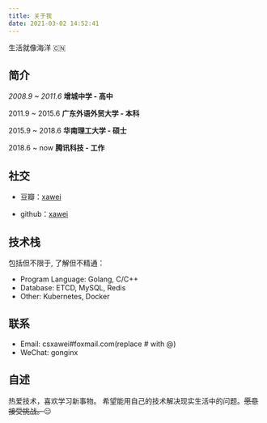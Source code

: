 ```yaml
---
title: 关于我
date: 2021-03-02 14:52:41
---
```



生活就像海洋 :cn:

## 简介

*2008.9 ~ 2011.6* **增城中学 - 高中**

2011.9 ~ 2015.6 **广东外语外贸大学 - 本科** 

2015.9 ~ 2018.6 **华南理工大学 - 硕士**

2018.6 ~ now **腾讯科技 - 工作**

## 社交

- 豆瓣：[xawei](https://www.douban.com/people/goanda/)

- github：[xawei](https://github.com/xawei)


## 技术栈

包括但不限于, 了解但不精通：

- Program Language: Golang, C/C++
- Database: ETCD, MySQL, Redis
- Other: Kubernetes, Docker

## 联系

- Email: csxawei#foxmail.com(replace # with @)
- WeChat: gonginx

## 自述

热爱技术，喜欢学习新事物。
希望能用自己的技术解决现实生活中的问题。~~愿意接受挑战。~~:expressionless: